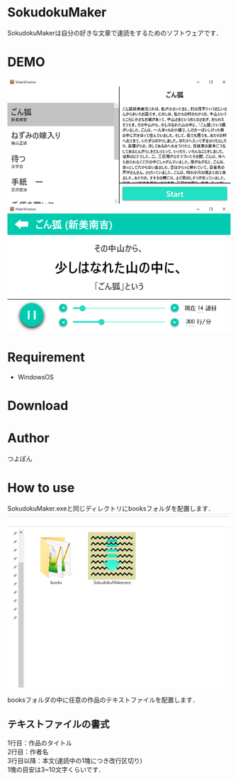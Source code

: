 # SokudokuMaker

SokudokuMakerは自分の好きな文章で速読をするためのソフトウェアです．

# DEMO
![作品選択のスクリーンショット](img/1.png "作品選択画面")
![作品選択のスクリーンショット](img/2.png "速読中の画面")

# Requirement
* WindowsOS

# Download

# Author
つよぽん

# How to use
SokudokuMaker.exeと同じディレクトリにbooksフォルダを配置します．
![ディレクトリのスクリーンショット](img/3.png "フォルダの配置")

booksフォルダの中に任意の作品のテキストファイルを配置します．
## テキストファイルの書式
1行目：作品のタイトル \
2行目：作者名 \
3行目以降：本文(速読中の1塊につき改行区切り) \
1塊の目安は3~10文字くらいです．